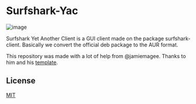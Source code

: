 # Surfshark-Yac

![image](https://github.com/D4llo/surfshark-yac/assets/131776117/1621ac3b-2983-418f-ae53-323343180dc0)


Surfshark Yet Another Client is a GUI client made on the package surfshark-client. Basically we convert the official deb package to the AUR format.

This repository was made with a lot of help from @jamiemagee. Thanks to him and his [template](https://github.com/JamieMagee/aur-packages-template).

## License

[MIT](https://github.com/D4llo/surfshark-yac/blob/main/LICENSE.md)

